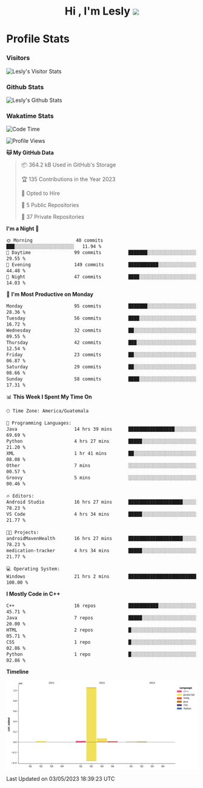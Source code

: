<h1 align="center">Hi , I'm Lesly <img src="https://media.giphy.com/media/hvRJCLFzcasrR4ia7z/giphy.gif" width="28"></h1>


# Profile Stats

### Visitors
![Lesly's Visitor Stats](https://komarev.com/ghpvc/?username=leslycarrascoj&color=blue&style=for-the-badge&label=VIEWS)

### Github Stats
![Lesly's  Github Stats](https://github-readme-stats.vercel.app/api?username=leslycarrascoj&hide=contribs,issues,stars&count_private=true&include_all_commits=true&show_icons=true&theme=tokyonight)

### Wakatime Stats

<!--START_SECTION:waka-->
![Code Time](http://img.shields.io/badge/Code%20Time-286%20hrs%2035%20mins-blue)

![Profile Views](http://img.shields.io/badge/Profile%20Views-0-blue)

**🐱 My GitHub Data** 

> 📦 364.2 kB Used in GitHub's Storage 
 > 
> 🏆 135 Contributions in the Year 2023
 > 
> 💼 Opted to Hire
 > 
> 📜 5 Public Repositories 
 > 
> 🔑 37 Private Repositories 
 > 
**I'm a Night 🦉** 

```text
🌞 Morning                40 commits          ███░░░░░░░░░░░░░░░░░░░░░░   11.94 % 
🌆 Daytime                99 commits          ███████░░░░░░░░░░░░░░░░░░   29.55 % 
🌃 Evening                149 commits         ███████████░░░░░░░░░░░░░░   44.48 % 
🌙 Night                  47 commits          ████░░░░░░░░░░░░░░░░░░░░░   14.03 % 
```
📅 **I'm Most Productive on Monday** 

```text
Monday                   95 commits          ███████░░░░░░░░░░░░░░░░░░   28.36 % 
Tuesday                  56 commits          ████░░░░░░░░░░░░░░░░░░░░░   16.72 % 
Wednesday                32 commits          ██░░░░░░░░░░░░░░░░░░░░░░░   09.55 % 
Thursday                 42 commits          ███░░░░░░░░░░░░░░░░░░░░░░   12.54 % 
Friday                   23 commits          ██░░░░░░░░░░░░░░░░░░░░░░░   06.87 % 
Saturday                 29 commits          ██░░░░░░░░░░░░░░░░░░░░░░░   08.66 % 
Sunday                   58 commits          ████░░░░░░░░░░░░░░░░░░░░░   17.31 % 
```


📊 **This Week I Spent My Time On** 

```text
🕑︎ Time Zone: America/Guatemala

💬 Programming Languages: 
Java                     14 hrs 39 mins      █████████████████░░░░░░░░   69.69 % 
Python                   4 hrs 27 mins       █████░░░░░░░░░░░░░░░░░░░░   21.20 % 
XML                      1 hr 41 mins        ██░░░░░░░░░░░░░░░░░░░░░░░   08.08 % 
Other                    7 mins              ░░░░░░░░░░░░░░░░░░░░░░░░░   00.57 % 
Groovy                   5 mins              ░░░░░░░░░░░░░░░░░░░░░░░░░   00.46 % 

🔥 Editors: 
Android Studio           16 hrs 27 mins      ████████████████████░░░░░   78.23 % 
VS Code                  4 hrs 34 mins       █████░░░░░░░░░░░░░░░░░░░░   21.77 % 

🐱‍💻 Projects: 
androidMavenHealth       16 hrs 27 mins      ████████████████████░░░░░   78.23 % 
medication-tracker       4 hrs 34 mins       █████░░░░░░░░░░░░░░░░░░░░   21.77 % 

💻 Operating System: 
Windows                  21 hrs 2 mins       █████████████████████████   100.00 % 
```

**I Mostly Code in C++** 

```text
C++                      16 repos            ███████████░░░░░░░░░░░░░░   45.71 % 
Java                     7 repos             █████░░░░░░░░░░░░░░░░░░░░   20.00 % 
HTML                     2 repos             █░░░░░░░░░░░░░░░░░░░░░░░░   05.71 % 
CSS                      1 repo              █░░░░░░░░░░░░░░░░░░░░░░░░   02.86 % 
Python                   1 repo              █░░░░░░░░░░░░░░░░░░░░░░░░   02.86 % 
```



**Timeline**

![Lines of Code chart](https://raw.githubusercontent.com/leslycarrascoj/leslycarrascoj/main/assets/bar_graph.png)


 Last Updated on 03/05/2023 18:39:23 UTC
<!--END_SECTION:waka-->

